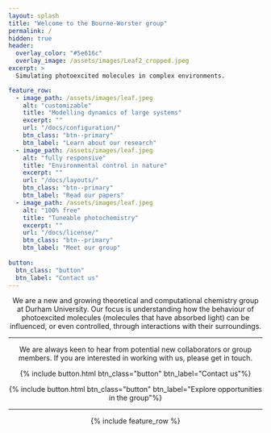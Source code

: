 ```yaml
---
layout: splash
title: "Welcome to the Bourne-Worster group"
permalink: /
hidden: true
header:
  overlay_color: "#5e616c"
  overlay_image: /assets/images/Leaf2_cropped.jpeg
excerpt: >
  Simulating photoexcited molecules in complex environments.

feature_row:
  - image_path: /assets/images/leaf.jpeg
    alt: "customizable"
    title: "Modelling dynamics of large systems"
    excerpt: ""
    url: "/docs/configuration/"
    btn_class: "btn--primary"
    btn_label: "Learn about our research"
  - image_path: /assets/images/leaf.jpeg
    alt: "fully responsive"
    title: "Environmental control in nature"
    excerpt: ""
    url: "/docs/layouts/"
    btn_class: "btn--primary"
    btn_label: "Read our papers"
  - image_path: /assets/images/leaf.jpeg
    alt: "100% free"
    title: "Tuneable photochemistry"
    excerpt: ""
    url: "/docs/license/"
    btn_class: "btn--primary"
    btn_label: "Meet our group"    
    
button:
  btn_class: "button"
  btn_label: "Contact us"
---
```



<center>
<p>We are a new and growing theoretical and computational chemistry group at Durham University. Our focus is understanding how the behaviour of photoexcited molecules (molecules that have absorbed light) can be influenced, or even controlled, through interactions with their surroundings.</p>

<hr class="solid">

<p>We are always keen to hear from potential new collaborators or group members. If you are interested in working with us, please get in touch.</p>

<p>{% include button.html btn_class="button" btn_label="Contact us"%}</p>

<p>{% include button.html btn_class="button" btn_label="Explore opportunities in the group"%}</p>

<hr class="solid">
<center>

{% include feature_row %}